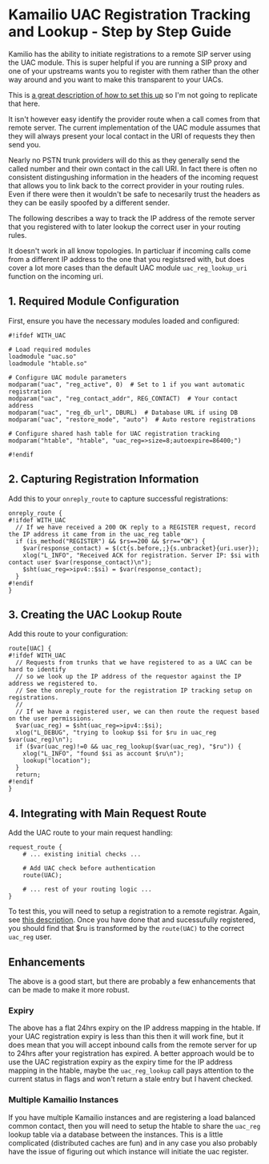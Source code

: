 # Kamailio UAC Registration Tracking and Lookup - Step by Step Guide

Kamilio has the ability to initiate registrations to a remote SIP server using the UAC module.
This is super helpful if you are running a SIP proxy and one of your upstreams wants you to register with them rather than the other way around and you want to make this transparent to your UACs.

This is [a great description of how to set this up](https://nickvsnetworking.com/kamailio-bytes-uac-for-remote-user-registration-to-external-sip-server-originating-sip-register/) so I'm not going to replicate that here.

It isn't however easy identify the provider route when a call comes from that remote server. The current implementation of the UAC module assumes that they will always present your local contact in the URI of requests they then send you.

Nearly no PSTN trunk providers will do this as they generally send the called number and their own contact in the call URI. In fact there is often no consistent distingushing information in the headers of the incoming request that allows you to link back to the correct provider in your routing rules. 
Even if there were then it wouldn't be safe to necesarily trust the headers as they can be easily spoofed by a different sender.

The following describes a way to track the IP address of the remote server that you registered with to later lookup the correct user in your routing rules.

It doesn't work in all know topologies. In particluar if incoming calls come from a different IP address to the one that you registsred with, but does cover a lot more cases than the default UAC module `uac_reg_lookup_uri` function on the incoming uri.

## 1. Required Module Configuration

First, ensure you have the necessary modules loaded and configured:

```kamailio
#!ifdef WITH_UAC

# Load required modules
loadmodule "uac.so"
loadmodule "htable.so"

# Configure UAC module parameters
modparam("uac", "reg_active", 0)  # Set to 1 if you want automatic registration
modparam("uac", "reg_contact_addr", REG_CONTACT)  # Your contact address
modparam("uac", "reg_db_url", DBURL)  # Database URL if using DB
modparam("uac", "restore_mode", "auto")  # Auto restore registrations

# Configure shared hash table for UAC registration tracking
modparam("htable", "htable", "uac_reg=>size=8;autoexpire=86400;")

#!endif
```

## 2. Capturing Registration Information

Add this to your `onreply_route` to capture successful registrations:

```kamailio
onreply_route {
#!ifdef WITH_UAC
  // If we have received a 200 OK reply to a REGISTER request, record the IP address it came from in the uac_reg table
  if (is_method("REGISTER") && $rs==200 && $rr=="OK") {
    $var(response_contact) = $(ct{s.before,;}{s.unbracket}{uri.user});
    xlog("L_INFO", "Received ACK for registration. Server IP: $si with contact user $var(response_contact)\n");
    $sht(uac_reg=>ipv4::$si) = $var(response_contact);
  }
#!endif
}
```

## 3. Creating the UAC Lookup Route

Add this route to your configuration:

```kamailio
route[UAC] {
#!ifdef WITH_UAC
  // Requests from trunks that we have registered to as a UAC can be hard to identify
  // so we look up the IP address of the requestor against the IP address we registered to.
  // See the onreply_route for the registration IP tracking setup on registrations.
  //
  // If we have a registered user, we can then route the request based on the user permissions.
  $var(uac_reg) = $sht(uac_reg=>ipv4::$si);
  xlog("L_DEBUG", "trying to lookup $si for $ru in uac_reg $var(uac_reg)\n");
  if ($var(uac_reg)!=0 && uac_reg_lookup($var(uac_reg), "$ru")) {
    xlog("L_INFO", "found $si as account $ru\n");
    lookup("location");
  }
  return;
#!endif
}
```

## 4. Integrating with Main Request Route

Add the UAC route to your main request handling:

```kamailio
request_route {
    # ... existing initial checks ...
    
    # Add UAC check before authentication
    route(UAC);
    
    # ... rest of your routing logic ...
}
```

To test this, you will need to setup a registration to a remote registrar. Again, see [this description](https://nickvsnetworking.com/kamailio-bytes-uac-for-remote-user-registration-to-external-sip-server-originating-sip-register/). 
Once you have done that and sucessufully registered, you should find that $ru is transformed by the `route(UAC)` to the correct `uac_reg` user.

## Enhancements

The above is a good start, but there are probably a few enhancements that can be made to make it more robust.

### Expiry

The above has a flat 24hrs expiry on the IP address mapping in the htable. If your UAC registration expiry is less than this then it will work fine, but it does mean that you will accept inbound calls from the remote server for up to 24hrs after your registration has expired.
A better approach would be to use the UAC registration expiry as the expiry time for the IP address mapping in the htable, maybe the `uac_reg_lookup` call pays attention to the current status in flags and won't return a stale entry but I havent checked.

### Multiple Kamailio Instances

If you have multiple Kamailio instances and are registering a load balanced common contact, then you will need to setup the htable to share the `uac_reg` lookup table via a database between the instances. This is a little complicated (distributed caches are fun) and in any case you also probably have the issue of figuring out which instance will initiate the uac register.